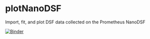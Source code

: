 # plotNanoDSF
Import, fit, and plot DSF data collected on the Prometheus NanoDSF

[![Binder](https://mybinder.org/badge_logo.svg)](https://mybinder.org/v2/gh/dcwilljr/plotNanoDSF/HEAD)
